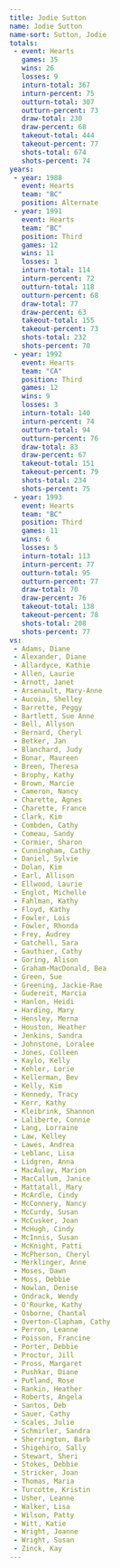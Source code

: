 ```yaml
---
title: Jodie Sutton
name: Jodie Sutton
name-sort: Sutton, Jodie
totals:
 - event: Hearts
   games: 35
   wins: 26
   losses: 9
   inturn-total: 367
   inturn-percent: 75
   outturn-total: 307
   outturn-percent: 73
   draw-total: 230
   draw-percent: 68
   takeout-total: 444
   takeout-percent: 77
   shots-total: 674
   shots-percent: 74
years:
 - year: 1988
   event: Hearts
   team: "BC"
   position: Alternate
 - year: 1991
   event: Hearts
   team: "BC"
   position: Third
   games: 12
   wins: 11
   losses: 1
   inturn-total: 114
   inturn-percent: 72
   outturn-total: 118
   outturn-percent: 68
   draw-total: 77
   draw-percent: 63
   takeout-total: 155
   takeout-percent: 73
   shots-total: 232
   shots-percent: 70
 - year: 1992
   event: Hearts
   team: "CA"
   position: Third
   games: 12
   wins: 9
   losses: 3
   inturn-total: 140
   inturn-percent: 74
   outturn-total: 94
   outturn-percent: 76
   draw-total: 83
   draw-percent: 67
   takeout-total: 151
   takeout-percent: 79
   shots-total: 234
   shots-percent: 75
 - year: 1993
   event: Hearts
   team: "BC"
   position: Third
   games: 11
   wins: 6
   losses: 5
   inturn-total: 113
   inturn-percent: 77
   outturn-total: 95
   outturn-percent: 77
   draw-total: 70
   draw-percent: 76
   takeout-total: 138
   takeout-percent: 78
   shots-total: 208
   shots-percent: 77
vs:
 - Adams, Diane
 - Alexander, Diane
 - Allardyce, Kathie
 - Allen, Laurie
 - Arnott, Janet
 - Arsenault, Mary-Anne
 - Aucoin, Shelley
 - Barrette, Peggy
 - Bartlett, Sue Anne
 - Bell, Allyson
 - Bernard, Cheryl
 - Betker, Jan
 - Blanchard, Judy
 - Bonar, Maureen
 - Breen, Theresa
 - Brophy, Kathy
 - Brown, Marcie
 - Cameron, Nancy
 - Charette, Agnes
 - Charette, France
 - Clark, Kim
 - Combden, Cathy
 - Comeau, Sandy
 - Cormier, Sharon
 - Cunningham, Cathy
 - Daniel, Sylvie
 - Dolan, Kim
 - Earl, Allison
 - Ellwood, Laurie
 - Englot, Michelle
 - Fahlman, Kathy
 - Floyd, Kathy
 - Fowler, Lois
 - Fowler, Rhonda
 - Frey, Audrey
 - Gatchell, Sara
 - Gauthier, Cathy
 - Goring, Alison
 - Graham-MacDonald, Bea
 - Green, Sue
 - Greening, Jackie-Rae
 - Gudereit, Marcia
 - Hanlon, Heidi
 - Harding, Mary
 - Hensley, Merna
 - Houston, Heather
 - Jenkins, Sandra
 - Johnstone, Loralee
 - Jones, Colleen
 - Kaylo, Kelly
 - Kehler, Lorie
 - Kellerman, Bev
 - Kelly, Kim
 - Kennedy, Tracy
 - Kerr, Kathy
 - Kleibrink, Shannon
 - Laliberte, Connie
 - Lang, Lorraine
 - Law, Kelley
 - Lawes, Andrea
 - Leblanc, Lisa
 - Lidgren, Anna
 - MacAulay, Marion
 - MacCallum, Janice
 - Mattatall, Mary
 - McArdle, Cindy
 - McConnery, Nancy
 - McCurdy, Susan
 - McCusker, Joan
 - McHugh, Cindy
 - McInnis, Susan
 - McKnight, Patti
 - McPherson, Cheryl
 - Merklinger, Anne
 - Moses, Dawn
 - Moss, Debbie
 - Nowlan, Denise
 - Ondrack, Wendy
 - O'Rourke, Kathy
 - Osborne, Chantal
 - Overton-Clapham, Cathy
 - Perron, Leanne
 - Poisson, Francine
 - Porter, Debbie
 - Proctor, Jill
 - Pross, Margaret
 - Pushkar, Diane
 - Putland, Rose
 - Rankin, Heather
 - Roberts, Angela
 - Santos, Deb
 - Sauer, Cathy
 - Scales, Julie
 - Schmirler, Sandra
 - Sherrington, Barb
 - Shigehiro, Sally
 - Stewart, Sheri
 - Stokes, Debbie
 - Stricker, Joan
 - Thomas, Maria
 - Turcotte, Kristin
 - Usher, Leanne
 - Walker, Lisa
 - Wilson, Patty
 - Witt, Katie
 - Wright, Joanne
 - Wright, Susan
 - Zinck, Kay
---
```

